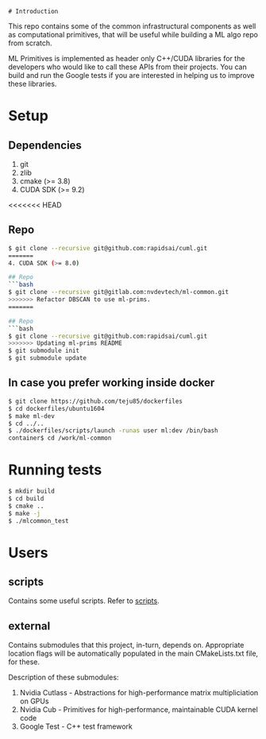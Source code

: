	# Introduction
This repo contains some of the common infrastructural components as well as
computational primitives, that will be useful while building a ML algo repo from
scratch.

ML Primitives is implemented as header only C++/CUDA libraries for the developers who 
would like to call these APIs from their projects. You can build and run the Google 
tests if you are interested in helping us to improve these libraries.

# Setup
## Dependencies
1. git
2. zlib
3. cmake (>= 3.8)
4. CUDA SDK (>= 9.2)

<<<<<<< HEAD

## Repo
```bash
$ git clone --recursive git@github.com:rapidsai/cuml.git
=======
4. CUDA SDK (>= 8.0)

## Repo
```bash
$ git clone --recursive git@gitlab.com:nvdevtech/ml-common.git
>>>>>>> Refactor DBSCAN to use ml-prims.
=======

## Repo
```bash
$ git clone --recursive git@github.com:rapidsai/cuml.git
>>>>>>> Updating ml-prims README
$ git submodule init
$ git submodule update
```

## In case you prefer working inside docker
```bash
$ git clone https://github.com/teju85/dockerfiles
$ cd dockerfiles/ubuntu1604
$ make ml-dev
$ cd ../..
$ ./dockerfiles/scripts/launch -runas user ml:dev /bin/bash
container$ cd /work/ml-common
```

# Running tests
```bash
$ mkdir build
$ cd build
$ cmake ..
$ make -j
$ ./mlcommon_test
```

# Users
## scripts
Contains some useful scripts. Refer to [scripts](scripts/README.md).

## external
Contains submodules that this project, in-turn, depends on. Appropriate location flags
will be automatically populated in the main CMakeLists.txt file, for these.

Description of these submodules:
1. Nvidia Cutlass - Abstractions for high-performance matrix multipliciation on GPUs
2. Nvidia Cub - Primitives for high-performance, maintainable CUDA kernel code
3. Google Test - C++ test framework
